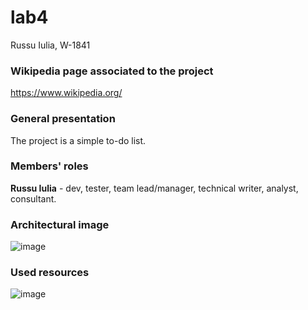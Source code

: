 # lab4
Russu Iulia, W-1841

### Wikipedia page associated to the project
https://www.wikipedia.org/

### General presentation 
The project is a simple to-do list.

### Members' roles
**Russu Iulia** - dev, tester, team lead/manager, technical writer, analyst, consultant.

### Architectural image
![image](https://user-images.githubusercontent.com/51412651?s=200/134417847-48597c08-d5c9-46b8-8e35-b4645993f041.png)

### Used resources
![image](https://user-images.githubusercontent.com/51412651/134418338-3869f95d-98fa-4d83-be2b-b97a547fa544.png)


